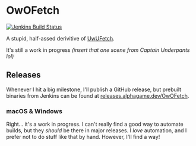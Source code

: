 # OwOFetch
[![Jenkins Build Status](https://jenkins.alphagame.dev/buildStatus/icon?job=OwOFetch)](http://jenkins.alphagame.dev/job/OwOFetch/)

A stupid, half-assed derivitive of [UwUFetch](https://github.com/ad-oliviero/uwufetch).

It's still a work in progress *(insert that one scene from Captain Underpants lol)*

## Releases
Whenever I hit a big milestone, I'll publish a GitHub release, but prebuilt binaries from Jenkins can be found at [releases.alphagame.dev/OwOFetch](https://releases.alphagame.dev/OwOFetch).

### macOS & Windows
Right... it's a work in progress.  I can't really find a good way to automate builds, but they *should* be there in major releases.  I *love* automation, and I prefer not to do stuff like that by hand.  However, I'll find a way!
